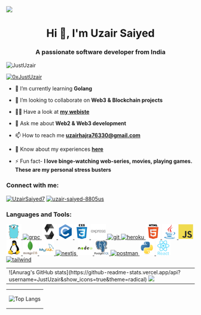<!-- Create this readme profile from https://rahuldkjain.github.io/gh-profile-readme-generator/  -->
<img align="center" src="https://i.imgur.com/4ASafy0.png">
<h1 align="center">Hi 👋, I'm Uzair Saiyed</h1>
<h3 align="center">A passionate software developer from India</h3>

<p align="left"> <img src="https://komarev.com/ghpvc/?username=JustUzair&label=Profile%20views&color=0e75b6&style=flat" alt="JustUzair" /> </p>
<p align="left"> <a href="https://twitter.com/0xJustUzair" target="blank"><img src="https://img.shields.io/twitter/follow/0xJustUzair?logo=twitter&style=for-the-badge" alt="0xJustUzair" /></a> </p>


- 🌱 I’m currently learning **Golang**

- 👯 I’m looking to collaborate on **Web3 & Blockchain projects**

- 👨‍💻 Have a look at **[my webiste](https://portfolio-uzair-saiyed.vercel.app/)**

- 💬 Ask me about **Web2 & Web3 development**

- 📫 How to reach me **uzairhajra76330@gmail.com**

- 📄 Know about my experiences **[here](https://drive.google.com/drive/folders/1L-lZl6R3ryGMujmqlVnU3ZjN2onxpmuN)**

- ⚡ Fun fact- **I love binge-watching web-series, movies, playing games. These are my personal stress busters**

<h3 align="left">Connect with me:</h3>
<p align="left">

<a href="https://twitter.com/0xJustUzair" target="blank"><img align="center" src="https://raw.githubusercontent.com/rahuldkjain/github-profile-readme-generator/master/src/images/icons/Social/twitter.svg" alt="UzairSaiyed7" height="30" width="40" /></a>
<a href="https://www.linkedin.com/in/0xJustUzair" target="blank"><img align="center" src="https://raw.githubusercontent.com/rahuldkjain/github-profile-readme-generator/master/src/images/icons/Social/linked-in-alt.svg" alt="uzair-saiyed-8805us" height="30" width="40" /></a>


<h3 align="left">Languages and Tools:</h3>
<p align="left"> <a href="https://golang.org" target="_blank" rel="noreferrer"> <img src="https://raw.githubusercontent.com/devicons/devicon/master/icons/go/go-original.svg" alt="go" width="40" height="40"/> </a><a href="https://grpc.io/" target="_blank" rel="noreferrer"> <img src="https://grpc.io/img/logos/grpc-logo.png" alt="grpc" width="60" height="40"/> </a><a href="" rel="nofollow"><img src="https://raw.githubusercontent.com/devicons/devicon/master/icons/solidity/solidity-original.svg" alt="solidity" width="40" height="40" style="max-width: 100%;"> </a> <a href="https://www.cprogramming.com/" target="_blank" rel="noreferrer"> <img src="https://raw.githubusercontent.com/devicons/devicon/master/icons/c/c-original.svg" alt="c" width="40" height="40"/> </a> <a href="https://www.w3schools.com/css/" target="_blank" rel="noreferrer"> <img src="https://raw.githubusercontent.com/devicons/devicon/master/icons/css3/css3-original-wordmark.svg" alt="css3" width="40" height="40"/> </a> <a href="https://expressjs.com" target="_blank" rel="noreferrer"> <img src="https://raw.githubusercontent.com/devicons/devicon/master/icons/express/express-original-wordmark.svg" alt="express" width="40" height="40"/> </a> <a href="https://git-scm.com/" target="_blank" rel="noreferrer"> <img src="https://www.vectorlogo.zone/logos/git-scm/git-scm-icon.svg" alt="git" width="40" height="40"/> </a> <a href="https://heroku.com" target="_blank" rel="noreferrer"> <img src="https://www.vectorlogo.zone/logos/heroku/heroku-icon.svg" alt="heroku" width="40" height="40"/> </a> <a href="https://www.w3.org/html/" target="_blank" rel="noreferrer"> <img src="https://raw.githubusercontent.com/devicons/devicon/master/icons/html5/html5-original-wordmark.svg" alt="html5" width="40" height="40"/> </a> <a href="https://www.java.com" target="_blank" rel="noreferrer"> <img src="https://raw.githubusercontent.com/devicons/devicon/master/icons/java/java-original.svg" alt="java" width="40" height="40"/> </a> <a href="https://developer.mozilla.org/en-US/docs/Web/JavaScript" target="_blank" rel="noreferrer"> <img src="https://raw.githubusercontent.com/devicons/devicon/master/icons/javascript/javascript-original.svg" alt="javascript" width="40" height="40"/> </a> <a href="https://www.linux.org/" target="_blank" rel="noreferrer"> <img src="https://raw.githubusercontent.com/devicons/devicon/master/icons/linux/linux-original.svg" alt="linux" width="40" height="40"/> </a> <a href="https://www.mongodb.com/" target="_blank" rel="noreferrer"> <img src="https://raw.githubusercontent.com/devicons/devicon/master/icons/mongodb/mongodb-original-wordmark.svg" alt="mongodb" width="40" height="40"/> </a> <a href="https://www.mysql.com/" target="_blank" rel="noreferrer"> <img src="https://raw.githubusercontent.com/devicons/devicon/master/icons/mysql/mysql-original-wordmark.svg" alt="mysql" width="40" height="40"/> </a> <a href="https://nextjs.org/" target="_blank" rel="noreferrer"> <img src="https://cdn.worldvectorlogo.com/logos/nextjs-2.svg" alt="nextjs" width="40" height="40"/> </a> <a href="https://nodejs.org" target="_blank" rel="noreferrer"> <img src="https://raw.githubusercontent.com/devicons/devicon/master/icons/nodejs/nodejs-original-wordmark.svg" alt="nodejs" width="40" height="40"/> </a> <a href="https://www.postgresql.org" target="_blank" rel="noreferrer"> <img src="https://raw.githubusercontent.com/devicons/devicon/master/icons/postgresql/postgresql-original-wordmark.svg" alt="postgresql" width="40" height="40"/> </a> <a href="https://postman.com" target="_blank" rel="noreferrer"> <img src="https://www.vectorlogo.zone/logos/getpostman/getpostman-icon.svg" alt="postman" width="40" height="40"/> </a> <a href="https://www.python.org" target="_blank" rel="noreferrer"> <img src="https://raw.githubusercontent.com/devicons/devicon/master/icons/python/python-original.svg" alt="python" width="40" height="40"/> </a> <a href="https://reactjs.org/" target="_blank" rel="noreferrer"> <img src="https://raw.githubusercontent.com/devicons/devicon/master/icons/react/react-original-wordmark.svg" alt="react" width="40" height="40"/> </a> <a href="https://tailwindcss.com/" target="_blank" rel="noreferrer"> <img src="https://www.vectorlogo.zone/logos/tailwindcss/tailwindcss-icon.svg" alt="tailwind" width="40" height="40"/> </a> </p>
<table align="center"> <td>
![Anurag's GitHub stats](https://github-readme-stats.vercel.app/api?username=JustUzair&show_icons=true&theme=radical)
<img width="48%" src="https://github-readme-streak-stats.herokuapp.com?user=JustUzair&theme=neon-dark&hide_border=true&date_format=M%20j%5B%2C%20Y%5D" />
</td> </table>
<table align="center"> <td>

![Top Langs](https://github-readme-stats.vercel.app/api/top-langs/?username=JustUzair\&layout=compact)
</td> </table>

